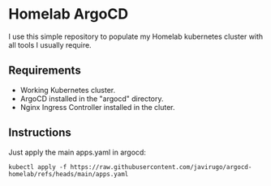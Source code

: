 # Homelab ArgoCD

I use this simple repository to populate my Homelab kubernetes cluster with all tools I usually require.

## Requirements

- Working Kubernetes cluster.
- ArgoCD installed in the "argocd" directory.
- Nginx Ingress Controller installed in the cluter.

## Instructions

Just apply the main apps.yaml in argocd:

```
kubectl apply -f https://raw.githubusercontent.com/javirugo/argocd-homelab/refs/heads/main/apps.yaml
```